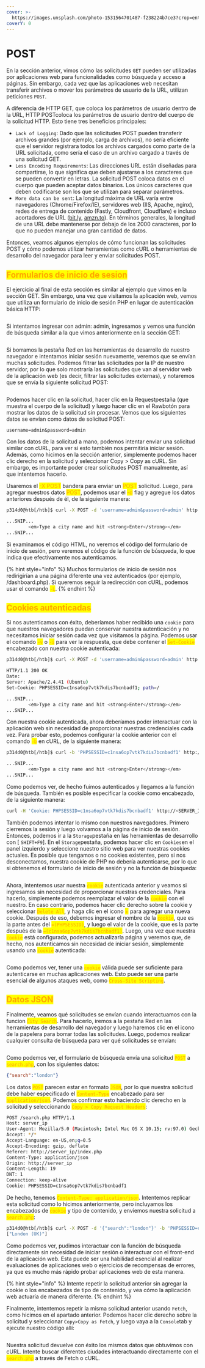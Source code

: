 ```yaml
---
cover: >-
  https://images.unsplash.com/photo-1531564701487-f238224b7ce3?crop=entropy&cs=tinysrgb&fm=jpg&ixid=MnwxOTcwMjR8MHwxfHNlYXJjaHwyfHxwb3N0fGVufDB8fHx8MTY3ODU2Mjc5Mg&ixlib=rb-4.0.3&q=80
coverY: 0
---
```


# POST

En la sección anterior, vimos cómo las solicitudes `GET` pueden ser utilizadas por aplicaciones web para funcionalidades como búsqueda y acceso a páginas. Sin embargo, cada vez que las aplicaciones web necesitan transferir archivos o mover los parámetros de usuario de la URL, utilizan peticiones `POST`.

A diferencia de HTTP GET, que coloca los parámetros de usuario dentro de la URL, HTTP POSTcoloca los parámetros de usuario dentro del cuerpo de la solicitud HTTP. Esto tiene tres beneficios principales:

* `Lack of Logging`: Dado que las solicitudes POST pueden transferir archivos grandes (por ejemplo, carga de archivos), no sería eficiente que el servidor registrara todos los archivos cargados como parte de la URL solicitada, como sería el caso de un archivo cargado a través de una solicitud GET.
* `Less Encoding Requirements`: Las direcciones URL están diseñadas para compartirse, lo que significa que deben ajustarse a los caracteres que se pueden convertir en letras. La solicitud POST coloca datos en el cuerpo que pueden aceptar datos binarios. Los únicos caracteres que deben codificarse son los que se utilizan para separar parámetros.
* `More data can be sent`: La longitud máxima de URL varía entre navegadores (Chrome/Firefox/IE), servidores web (IIS, Apache, nginx), redes de entrega de contenido (Fastly, Cloudfront, Cloudflare) e incluso acortadores de URL ([bit.ly](http://bit.ly), [amzn.to](http://amzn.to)). En términos generales, la longitud de una URL debe mantenerse por debajo de los 2000 caracteres, por lo que no pueden manejar una gran cantidad de datos.

Entonces, veamos algunos ejemplos de cómo funcionan las solicitudes POST y cómo podemos utilizar herramientas como cURL o herramientas de desarrollo del navegador para leer y enviar solicitudes POST.



## <mark style="color:orange;">Formularios de inicio de sesion</mark>

El ejercicio al final de esta sección es similar al ejemplo que vimos en la sección GET. Sin embargo, una vez que visitamos la aplicación web, vemos que utiliza un formulario de inicio de sesión PHP en lugar de autenticación básica HTTP:

<figure><img src="../../.gitbook/assets/image (8).jpeg" alt=""><figcaption></figcaption></figure>

Si intentamos ingresar con admin: admin, ingresamos y vemos una función de búsqueda similar a la que vimos anteriormente en la sección GET:

<figure><img src="../../.gitbook/assets/image (11).jpeg" alt=""><figcaption></figcaption></figure>

Si borramos la pestaña Red en las herramientas de desarrollo de nuestro navegador e intentamos iniciar sesión nuevamente, veremos que se envían muchas solicitudes. Podemos filtrar las solicitudes por la IP de nuestro servidor, por lo que solo mostraría las solicitudes que van al servidor web de la aplicación web (es decir, filtrar las solicitudes externas), y notaremos que se envía la siguiente solicitud POST:

<figure><img src="../../.gitbook/assets/image (7) (1).jpeg" alt=""><figcaption></figcaption></figure>

Podemos hacer clic en la solicitud, hacer clic en la Requestpestaña (que muestra el cuerpo de la solicitud) y luego hacer clic en el Rawbotón para mostrar los datos de la solicitud sin procesar. Vemos que los siguientes datos se envían como datos de solicitud POST:

```
username=admin&password=admin
```

Con los datos de la solicitud a mano, podemos intentar enviar una solicitud similar con cURL, para ver si esto también nos permitiría iniciar sesión. Además, como hicimos en la sección anterior, simplemente podemos hacer clic derecho en la solicitud y seleccionar Copy > Copy as cURL. Sin embargo, es importante poder crear solicitudes POST manualmente, así que intentemos hacerlo.



Usaremos el <mark style="color:orange;">-X POST</mark> bandera para enviar un <mark style="color:orange;">POST</mark> solicitud. Luego, para agregar nuestros datos <mark style="color:orange;">POST</mark>, podemos usar el <mark style="color:orange;">-d</mark> flag y agregue los datos anteriores después de él, de la siguiente manera:

```bash
p314d0@htb[/htb]$ curl -X POST -d 'username=admin&password=admin' http://<SERVER_IP>:<PORT>/

...SNIP...
        <em>Type a city name and hit <strong>Enter</strong></em>
...SNIP...
```

Si examinamos el código HTML, no veremos el código del formulario de inicio de sesión, pero veremos el código de la función de búsqueda, lo que indica que efectivamente nos autenticamos.

{% hint style="info" %}
Muchos formularios de inicio de sesión nos redirigirían a una página diferente una vez autenticados (por ejemplo, /dashboard.php). Si queremos seguir la redirección con cURL, podemos usar el comando <mark style="color:orange;">`-L`</mark>.
{% endhint %}



## <mark style="color:orange;">Cookies autenticadas</mark>

Si nos autenticamos con éxito, deberíamos haber recibido una `cookie` para que nuestros navegadores puedan conservar nuestra autenticación y no necesitamos iniciar sesión cada vez que visitamos la página. Podemos usar el comando <mark style="color:orange;">`-v`</mark> o  <mark style="color:orange;">`-i`</mark>  para ver la respuesta, que debe contener el <mark style="color:orange;">`Set-Cookie`</mark> encabezado con nuestra cookie autenticada:

```bash
p314d0@htb[/htb]$ curl -X POST -d 'username=admin&password=admin' http://<SERVER_IP>:<PORT>/ -i

HTTP/1.1 200 OK
Date: 
Server: Apache/2.4.41 (Ubuntu)
Set-Cookie: PHPSESSID=c1nsa6op7vtk7kdis7bcnbadf1; path=/

...SNIP...
        <em>Type a city name and hit <strong>Enter</strong></em>
...SNIP...
```

Con nuestra cookie autenticada, ahora deberíamos poder interactuar con la aplicación web sin necesidad de proporcionar nuestras credenciales cada vez. Para probar esto, podemos configurar la cookie anterior con el comando <mark style="color:orange;">`-b`</mark> en cURL, de la siguiente manera:

```bash
p314d0@htb[/htb]$ curl -b 'PHPSESSID=c1nsa6op7vtk7kdis7bcnbadf1' http://<SERVER_IP>:<PORT>/

...SNIP...
        <em>Type a city name and hit <strong>Enter</strong></em>
...SNIP...
```

Como podemos ver, de hecho fuimos autenticados y llegamos a la función de búsqueda. También es posible especificar la cookie como encabezado, de la siguiente manera:

```bash
curl -H 'Cookie: PHPSESSID=c1nsa6op7vtk7kdis7bcnbadf1' http://<SERVER_IP>:<PORT>/
```

También podemos intentar lo mismo con nuestros navegadores. Primero cierremos la sesión y luego volvamos a la página de inicio de sesión. Entonces, podemos ir a la `Storage`pestaña en las herramientas de desarrollo con \[ `SHIFT+F9`]. En el `Storage`pestaña, podemos hacer clic en `Cookies`en el panel izquierdo y seleccione nuestro sitio web para ver nuestras cookies actuales. Es posible que tengamos o no cookies existentes, pero si nos desconectamos, nuestra cookie de PHP no debería autenticarse, por lo que si obtenemos el formulario de inicio de sesión y no la función de búsqueda:

<figure><img src="../../.gitbook/assets/image (10).jpeg" alt=""><figcaption></figcaption></figure>

Ahora, intentemos usar nuestra <mark style="color:orange;">`cookie`</mark> autenticada anterior y veamos si ingresamos sin necesidad de proporcionar nuestras credenciales. Para hacerlo, simplemente podemos reemplazar el valor de la <mark style="color:orange;">`cookie`</mark> con el nuestro. En caso contrario, podemos hacer clic derecho sobre la cookie y seleccionar <mark style="color:orange;">`Delete All`</mark>, y haga clic en el icono <mark style="color:orange;">+</mark> para agregar una nueva cookie. Después de eso, debemos ingresar el nombre de la <mark style="color:orange;">`cookie`</mark>, que es la parte antes del <mark style="color:orange;">`=(PHPSESSID)`</mark>, y luego el valor de la cookie, que es la parte después de la <mark style="color:orange;">`=(c1nsa6op7vtk7kdis7bcnbadf1)`</mark>. Luego, una vez que nuestra <mark style="color:orange;">`cookie`</mark> está configurada, podemos actualizarla página y veremos que, de hecho, nos autenticamos sin necesidad de iniciar sesión, simplemente usando una <mark style="color:orange;">`cookie`</mark> autenticada:

<figure><img src="../../.gitbook/assets/1 (1).jpg" alt=""><figcaption></figcaption></figure>

Como podemos ver, tener una <mark style="color:orange;">`cookie`</mark> válida puede ser suficiente para autenticarse en muchas aplicaciones web. Esto puede ser una parte esencial de algunos ataques web, como <mark style="color:orange;">`Cross-Site Scripting`</mark>.



## <mark style="color:orange;">Datos JSON</mark>

Finalmente, veamos qué solicitudes se envían cuando interactuamos con la funcion <mark style="color:orange;">`City Search`</mark>. Para hacerlo, iremos a la pestaña Red en las herramientas de desarrollo del navegador y luego haremos clic en el icono de la papelera para borrar todas las solicitudes. Luego, podemos realizar cualquier consulta de búsqueda para ver qué solicitudes se envían:

<figure><img src="../../.gitbook/assets/1.jpg" alt=""><figcaption></figcaption></figure>

Como podemos ver, el formulario de búsqueda envía una solicitud <mark style="color:orange;">`POST`</mark> a <mark style="color:orange;">`search.php`</mark>, con los siguientes datos:

```json
{"search":"london"}
```

Los datos <mark style="color:orange;">`POST`</mark> parecen estar en formato <mark style="color:orange;">`JSON`</mark>, por lo que nuestra solicitud debe haber especificado el <mark style="color:orange;">`Content-Type`</mark> encabezado para ser <mark style="color:orange;">`application/json`</mark>. Podemos confirmar esto haciendo clic derecho en la solicitud y seleccionando <mark style="color:orange;">`Copy > Copy Request Headers`</mark>:

```bash
POST /search.php HTTP/1.1
Host: server_ip
User-Agent: Mozilla/5.0 (Macintosh; Intel Mac OS X 10.15; rv:97.0) Gecko/20100101 Firefox/97.0
Accept: */*
Accept-Language: en-US,en;q=0.5
Accept-Encoding: gzip, deflate
Referer: http://server_ip/index.php
Content-Type: application/json
Origin: http://server_ip
Content-Length: 19
DNT: 1
Connection: keep-alive
Cookie: PHPSESSID=c1nsa6op7vtk7kdis7bcnbadf1
```

De hecho, tenemos <mark style="color:orange;">`Content-Type: application/json`</mark>. Intentemos replicar esta solicitud como lo hicimos anteriormente, pero incluyamos los encabezados de <mark style="color:orange;">`cookie`</mark> y tipo de contenido, y enviemos nuestra solicitud a <mark style="color:orange;">`search.php`</mark>:

```bash
p314d0@htb[/htb]$ curl -X POST -d '{"search":"london"}' -b 'PHPSESSID=c1nsa6op7vtk7kdis7bcnbadf1' -H 'Content-Type: application/json' http://<SERVER_IP>:<PORT>/search.php
["London (UK)"]
```

Como podemos ver, pudimos interactuar con la función de búsqueda directamente sin necesidad de iniciar sesión o interactuar con el front-end de la aplicación web. Esta puede ser una habilidad esencial al realizar evaluaciones de aplicaciones web o ejercicios de recompensas de errores, ya que es mucho más rápido probar aplicaciones web de esta manera.

{% hint style="info" %}
Intente repetir la solicitud anterior sin agregar la cookie o los encabezados de tipo de contenido, y vea cómo la aplicación web actuaría de manera diferente.
{% endhint %}

Finalmente, intentemos repetir la misma solicitud anterior usando `Fetch`, como hicimos en el apartado anterior. Podemos hacer clic derecho sobre la solicitud y seleccionar `Copy>Copy as Fetch`, y luego vaya a la `Console`tab y ejecute nuestro código allí:

<figure><img src="../../.gitbook/assets/image (1).jpeg" alt=""><figcaption></figcaption></figure>

Nuestra solicitud devuelve con éxito los mismos datos que obtuvimos con cURL. Intente buscar diferentes ciudades interactuando directamente con el <mark style="color:orange;">`search.php`</mark> a través de Fetch o cURL.
